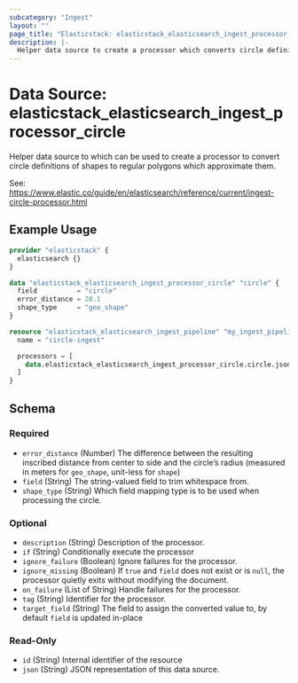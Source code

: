 ```yaml
---
subcategory: "Ingest"
layout: ""
page_title: "Elasticstack: elasticstack_elasticsearch_ingest_processor_circle Data Source"
description: |-
  Helper data source to create a processor which converts circle definitions of shapes to regular polygons which approximate them.
---
```


# Data Source: elasticstack_elasticsearch_ingest_processor_circle

Helper data source to which can be used to create a processor to convert circle definitions of shapes to regular polygons which approximate them.

See: https://www.elastic.co/guide/en/elasticsearch/reference/current/ingest-circle-processor.html

## Example Usage

```terraform
provider "elasticstack" {
  elasticsearch {}
}

data "elasticstack_elasticsearch_ingest_processor_circle" "circle" {
  field          = "circle"
  error_distance = 28.1
  shape_type     = "geo_shape"
}

resource "elasticstack_elasticsearch_ingest_pipeline" "my_ingest_pipeline" {
  name = "circle-ingest"

  processors = [
    data.elasticstack_elasticsearch_ingest_processor_circle.circle.json
  ]
}
```

<!-- schema generated by tfplugindocs -->
## Schema

### Required

- `error_distance` (Number) The difference between the resulting inscribed distance from center to side and the circle’s radius (measured in meters for `geo_shape`, unit-less for `shape`)
- `field` (String) The string-valued field to trim whitespace from.
- `shape_type` (String) Which field mapping type is to be used when processing the circle.

### Optional

- `description` (String) Description of the processor.
- `if` (String) Conditionally execute the processor
- `ignore_failure` (Boolean) Ignore failures for the processor.
- `ignore_missing` (Boolean) If `true` and `field` does not exist or is `null`, the processor quietly exits without modifying the document.
- `on_failure` (List of String) Handle failures for the processor.
- `tag` (String) Identifier for the processor.
- `target_field` (String) The field to assign the converted value to, by default `field` is updated in-place

### Read-Only

- `id` (String) Internal identifier of the resource
- `json` (String) JSON representation of this data source.

